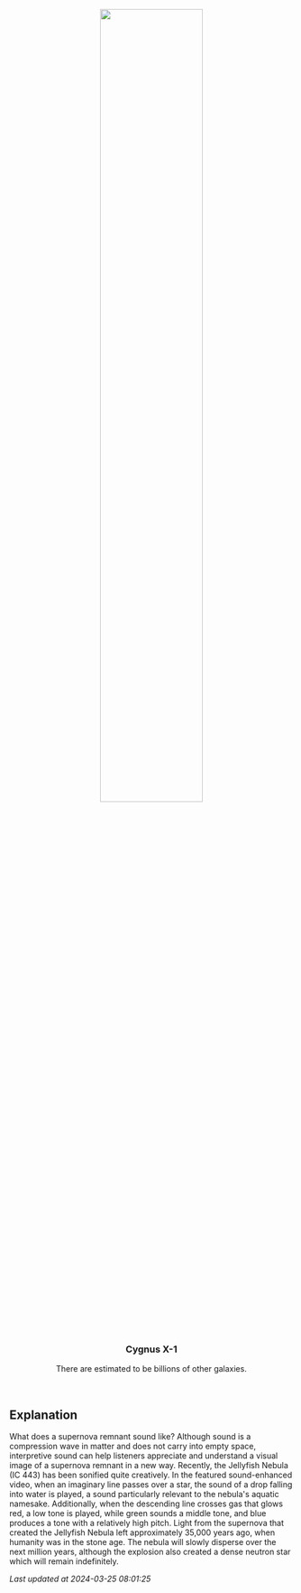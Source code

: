 <p align='center'>
    <a href='https://youtube.com/embed/NqBfQeJqkfU?rel=0'><img src='https://images.unsplash.com/photo-1610296669228-602fa827fc1f' width='60%' /></a>
    <h3 align="center">Cygnus X-1</h3>
    <p align="center">There are estimated to be billions of other galaxies.</p>
</p>
<br/>

Explanation
--
What does a supernova remnant sound like? Although sound is a compression wave in matter and does not carry into empty space, interpretive sound can help listeners appreciate and understand a visual image of a supernova remnant in a new way. Recently, the Jellyfish Nebula (IC 443) has been sonified quite creatively.  In the featured sound-enhanced video, when an imaginary line passes over a star, the sound of a drop falling into water is played, a sound particularly relevant to the nebula's aquatic namesake.  Additionally, when the descending line crosses gas that glows red, a low tone is played, while green sounds a middle tone, and blue produces a tone with a relatively high pitch. Light from the supernova that created the Jellyfish Nebula left approximately 35,000 years ago, when humanity was in the stone age.  The nebula will slowly disperse over the next million years, although the explosion also created a dense neutron star which will remain indefinitely.


*Last updated at 2024-03-25 08:01:25*
